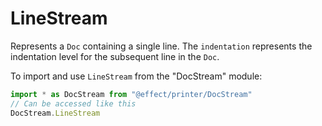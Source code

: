 # LineStream

Represents a `Doc` containing a single line. The `indentation`
represents the indentation level for the subsequent line in the
`Doc`.

To import and use `LineStream` from the "DocStream" module:

```ts
import * as DocStream from "@effect/printer/DocStream"
// Can be accessed like this
DocStream.LineStream
```
